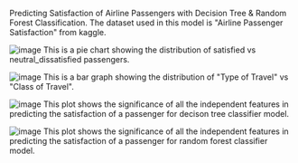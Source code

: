 Predicting Satisfaction of Airline Passengers with Decision Tree & Random Forest Classification.
The dataset used in this model is "Airline Passenger Satisfaction" from kaggle.

![image](https://user-images.githubusercontent.com/72664379/183853302-652caa80-f3e7-4e9a-afc0-1973a80e607b.png)
This is a pie chart showing the distribution of satisfied vs neutral_dissatisfied passengers.



![image](https://user-images.githubusercontent.com/72664379/183853403-8af2828a-d877-40f4-a8e5-b52f12f4e89e.png)
This is a bar graph showing the distribution of "Type of Travel" vs "Class of Travel".



![image](https://user-images.githubusercontent.com/72664379/183853510-b044a1f5-149e-49f9-a0e6-01d544165227.png)
This plot shows the significance of all the independent features in predicting the satisfaction of a passenger for decison tree classifier model.



![image](https://user-images.githubusercontent.com/72664379/183853563-18cb411f-2589-489b-9a64-a963f45937fe.png)
This plot shows the significance of all the independent features in predicting the satisfaction of a passenger for random forest classifier model.
